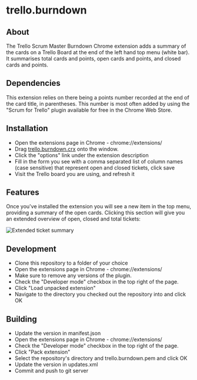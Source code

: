 trello.burndown
===============

About
-----
The Trello Scrum Master Burndown Chrome extension adds a summary of the cards on a Trello Board at the end of the left hand top menu (white bar). It summarises total cards and points, open cards and points, and closed cards and points.


Dependencies
------------
This extension relies on there being a points number recorded at the end of the card title, in parentheses. This number is most often added by using the "Scrum for Trello" plugin available for free in the Chrome Web Store. 


Installation
------------

 - Open the extensions page in Chrome - chrome://extensions/
 - Drag [trello.burndown.crx](https://raw.github.com/squibobblepants/trello.burndown/master/trello.burndown.crx) onto the window.
 - Click the "options" link under the extension description
 - Fill in the form you see with a comma separated list of column names (case sensitive) that represent open and closed tickets, click save
 - Visit the Trello board you are using, and refresh it

Features
--------
Once you've installed the extension you will see a new item in the top menu, providing a summary of the open cards. Clicking this section will give you an extended overview of open, closed and total tickets:

![Extended ticket summary](https://raw.github.com/squibobblepants/trello.burndown/master/feature-screenshot.png)


Development
-----------

 - Clone this repository to a folder of your choice
 - Open the extensions page in Chrome - chrome://extensions/
 - Make sure to remove any versions of the plugin.
 - Check the "Developer mode" checkbox in the top right of the page.
 - Click "Load unpacked extension"
 - Navigate to the directory you checked out the repository into and click OK


Building
--------

 - Update the version in manifest.json
 - Open the extensions page in Chrome - chrome://extensions/
 - Check the "Developer mode" checkbox in the top right of the page.
 - Click "Pack extension"
 - Select the repository's directory and trello.burndown.pem and click OK
 - Update the version in updates.xml
 - Commit and push to git server
